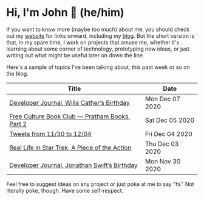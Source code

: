 # Hi, I'm John 👋 (he/him)

If you want to know more (maybe too much) about me, you should check out my [website](https://john.colagioia.net/) for links onward, including my [blog](https://john.colagioia.net/blog).  But the short version is that, in my spare time, I work on projects that amuse me, whether it's learning about some corner of technology, prototyping new ideas, or just writing out what might be useful later on down the line.

Here's a sample of topics I've been talking about, this past week or so on the blog.

|Title|Date|
|-----|-------|
|[Developer Journal, Willa Cather’s Birthday](https://john.colagioia.net/blog/2020/12/07/cather.html)|Mon Dec 07 2020|
|[Free Culture Book Club — Pratham Books, Part 2](https://john.colagioia.net/blog/2020/12/05/pratham.html)|Sat Dec 05 2020|
|[Tweets from 11/30 to 12/04](https://john.colagioia.net/blog/media/2020/12/04/week.html)|Fri Dec 04 2020|
|[Real Life in Star Trek, A Piece of the Action](https://john.colagioia.net/blog/2020/12/03/action.html)|Thu Dec 03 2020|
|[Developer Journal, Jonathan Swift’s Birthday](https://john.colagioia.net/blog/2020/11/30/swift.html)|Mon Nov 30 2020|

Feel free to suggest ideas on any project or just poke at me to say "hi." Not literally poke, though. Have some self-respect.
